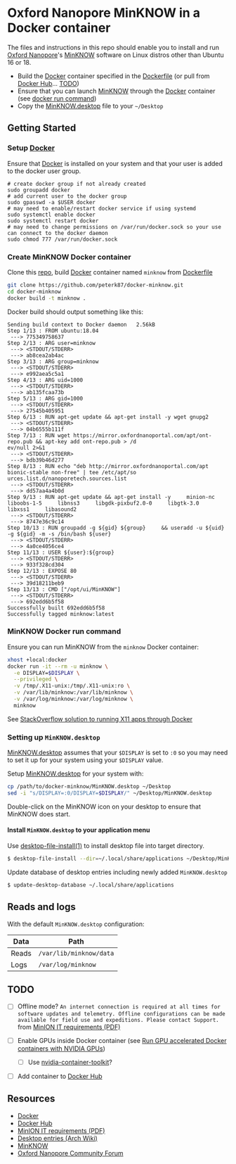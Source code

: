 # Oxford Nanopore MinKNOW in a Docker container

The files and instructions in this repo should enable you to install and run [Oxford Nanopore][]'s [MinKNOW][] software on Linux distros other than Ubuntu 16 or 18. 

- Build the [Docker][] container specified in the [Dockerfile][] (or pull from [Docker Hub]... [TODO](#todo))
- Ensure that you can launch [MinKNOW] through the [Docker][] container (see [docker run command](#docker-run-command))
- Copy the [MinKNOW.desktop][] file to your `~/Desktop`



## Getting Started

### Setup [Docker]

Ensure that [Docker] is installed on your system and that your user is added to the docker user group.

```
# create docker group if not already created
sudo groupadd docker
# add current user to the docker group
sudo gpasswd -a $USER docker
# may need to enable/restart docker service if using systemd
sudo systemctl enable docker
sudo systemctl restart docker
# may need to change permissions on /var/run/docker.sock so your use can connect to the docker daemon
sudo chmod 777 /var/run/docker.sock
```

### Create MinKNOW Docker container

Clone this [repo](https://github.com/peterk87/docker-minknow.git), build [Docker][] container named `minknow` from [Dockerfile][]

```bash
git clone https://github.com/peterk87/docker-minknow.git
cd docker-minknow
docker build -t minknow .
```

Docker build should output something like this:

```
Sending build context to Docker daemon   2.56kB
Step 1/13 : FROM ubuntu:18.04
 ---> 775349758637
Step 2/13 : ARG user=minknow
 ---> <STDOUT/STDERR>
 ---> ab8cea2ab4ac
Step 3/13 : ARG group=minknow
 ---> <STDOUT/STDERR>
 ---> e992aea5c5a1
Step 4/13 : ARG uid=1000
 ---> <STDOUT/STDERR>
 ---> ab135fcaa73b
Step 5/13 : ARG gid=1000
 ---> <STDOUT/STDERR>
 ---> 27545b405951
Step 6/13 : RUN apt-get update && apt-get install -y wget gnupg2
 ---> <STDOUT/STDERR>
 ---> 04b6555b111f
Step 7/13 : RUN wget https://mirror.oxfordnanoportal.com/apt/ont-repo.pub && apt-key add ont-repo.pub > /d
ev/null 2>&1
 ---> <STDOUT/STDERR>
 ---> bdb39b46d277
Step 8/13 : RUN echo "deb http://mirror.oxfordnanoportal.com/apt bionic-stable non-free" | tee /etc/apt/so
urces.list.d/nanoporetech.sources.list
 ---> <STDOUT/STDERR>
 ---> dd57aa4a4b0d
Step 9/13 : RUN apt-get update && apt-get install -y     minion-nc     liboobs-1-5     libnss3     libgdk-pixbuf2.0-0     libgtk-3.0     libxss1     libasound2
 ---> <STDOUT/STDERR>
 ---> 8747e36c9c14
Step 10/13 : RUN groupadd -g ${gid} ${group}     && useradd -u ${uid} -g ${gid} -m -s /bin/bash ${user}
 ---> <STDOUT/STDERR>
 ---> 4a0ce4056ce4
Step 11/13 : USER ${user}:${group}
 ---> <STDOUT/STDERR>
 ---> 933f328cd304
Step 12/13 : EXPOSE 80
 ---> <STDOUT/STDERR>
 ---> 39d18211beb9
Step 13/13 : CMD ["/opt/ui/MinKNOW"]
 ---> <STDOUT/STDERR>
 ---> 692edd6b5f58
Successfully built 692edd6b5f58
Successfully tagged minknow:latest
```

### MinKNOW Docker run command

Ensure you can run MinKNOW from the `minknow` Docker container:

```bash
xhost +local:docker
docker run -it --rm -u minknow \
  -e DISPLAY=$DISPLAY \
  --privileged \
  -v /tmp/.X11-unix:/tmp/.X11-unix:ro \
  -v /var/lib/minknow:/var/lib/minknow \
  -v /var/log/minknow:/var/log/minknow \
  minknow
```

See [StackOverflow solution to running X11 apps through Docker](https://stackoverflow.com/a/25334301) 

### Setting up `MinKNOW.desktop`

[MinKNOW.desktop] assumes that your `$DISPLAY` is set to `:0` so you may need to set it up for your system using your `$DISPLAY` value.

Setup [MinKNOW.desktop] for your system with:

```bash
cp /path/to/docker-minknow/MinKNOW.desktop ~/Desktop
sed -i "s/DISPLAY=:0/DISPLAY=$DISPLAY/" ~/Desktop/MinKNOW.desktop
``` 

Double-click on the MinKNOW icon on your desktop to ensure that MinKNOW does start.

#### Install `MinKNOW.desktop` to your application menu

Use [desktop-file-install(1)](https://jlk.fjfi.cvut.cz/arch/manpages/man/desktop-file-install.1) to install desktop file into target directory.

```bash
$ desktop-file-install --dir=~/.local/share/applications ~/Desktop/MinKNOW.desktop
```

Update database of desktop entries including newly added `MinKNOW.desktop`

```bash
$ update-desktop-database ~/.local/share/applications
```


## Reads and logs

With the default `MinKNOW.desktop` configuration:

| Data  | Path |
|-------|------|
| Reads | `/var/lib/minknow/data` | 
| Logs  | `/var/log/minknow` |


## TODO

- [ ] Offline mode? `An internet connection is required at all times for software updates and telemetry. Offline configurations can be made available for field use and expeditions. Please contact Support.` from [MinION IT requirements (PDF)][]
- [ ] Enable GPUs inside Docker container (see [Run GPU accelerated Docker containers with NVIDIA GPUs](https://wiki.archlinux.org/index.php/Docker#Run_GPU_accelerated_Docker_containers_with_NVIDIA_GPUs))
  - [ ] Use [nvidia-container-toolkit](https://github.com/NVIDIA/nvidia-docker)?
- [ ] Add container to [Docker Hub]


## Resources


- [Docker]
- [Docker Hub]
- [MinION IT requirements (PDF)]
- [Desktop entries (Arch Wiki)]
- [MinKNOW]
- [Oxford Nanopore Community Forum]


[Docker Hub]: https://hub.docker.com/
[MinKNOW.desktop]: ./MinKNOW.desktop
[Oxford Nanopore]: https://nanoporetech.com/
[MinKNOW]: https://nanoporetech.com/nanopore-sequencing-data-analysis
[Docker]: https://www.docker.com/
[Desktop entries (Arch Wiki)]: https://wiki.archlinux.org/index.php/Desktop_entries
[MinION IT requirements (PDF)]: https://community.nanoporetech.com/requirements_documents/minion-it-reqs.pdf
[Dockerfile]: ./Dockerfile
[Oxford Nanopore Community Forum]: https://community.nanoporetech.com/